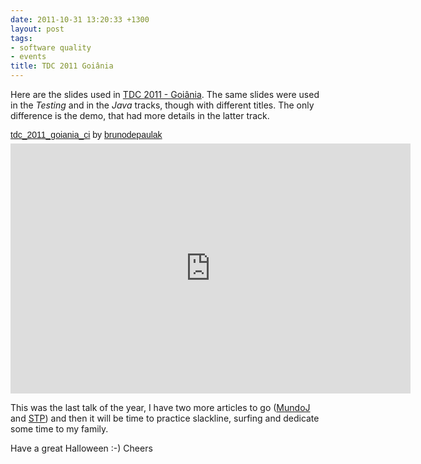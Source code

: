```yaml
---
date: 2011-10-31 13:20:33 +1300
layout: post
tags:
- software quality
- events
title: TDC 2011 Goiânia
---
```


<p>Here are the slides used in <a href="http://www.thedevelopersconference.com.br" title="TDC - The Developers Conference">TDC 2011 - Goi&acirc;nia</a>. The same slides were used in the <em>Testing</em> and in the <em>Java</em> tracks, though with different titles. The only difference is the demo, that had more details in the latter track.</p>

<p
    style="margin: 12px auto 6px auto; font-family: Helvetica, Arial, Sans-serif; font-style: normal; font-variant: normal; font-weight: normal; font-size: 14px; line-height: normal; font-size-adjust: none; font-stretch: normal; -x-system-font: none; display: block;">
    <a
        title="View tdc_2011_goiania_ci on Scribd"
        href="http://www.scribd.com/doc/71030282/tdc-2011-goiania-ci"
        style="text-decoration: underline;">tdc_2011_goiania_ci</a> by <a
        title="View brunodepaulak's profile on Scribd"
        href="http://www.scribd.com/brunodepaulak"
        style="text-decoration: underline;">brunodepaulak</a>
</p>
<iframe
    class="scribd_iframe_embed"
    src="http://www.scribd.com/embeds/71030282/content?start_page=1&view_mode=slideshow&access_key=key-1i5msbm37s8k4eka4uz4&show_recommendations=true"
    data-auto-height="true"
    data-aspect-ratio="1.5"
    scrolling="no"
    id="doc_27575"
    width="640px"
    height="400px"
    frameborder="0"></iframe>
<script type="text/javascript">
	(function() {
		var scribd = document.createElement("script");
		scribd.type = "text/javascript";
		scribd.async = true;
		scribd.src = "http://www.scribd.com/javascripts/embed_code/inject.js";
		var s = document.getElementsByTagName("script")[0];
		s.parentNode.insertBefore(scribd, s);
	})();
</script>

<p>This was the last talk of the year, I have two more articles to go (<a href="http://www.mundoj.com.br" title="MundoJ">MundoJ</a> and <a href="http://www.softwaretestpro.com/" title="STP">STP</a>) and then it will be time to practice slackline, surfing and dedicate some time to my family.</p> 

Have a great Halloween :-) 
Cheers
